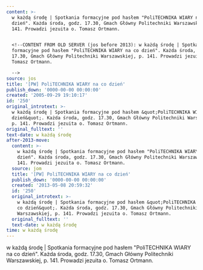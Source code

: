 ```yaml
---
content: >-
  w każdą środę | Spotkania formacyjne pod hasłem "PoliTECHNIKA WIARY na co
  dzień". Każda środa, godz. 17.30, Gmach Główny Politechniki Warszawskiej, p.
  141. Prowadzi jezuita o. Tomasz Ortmann.


  <!--CONTENT FROM OLD SERVER (jos before 2013): w każdą środę | Spotkania
  formacyjne pod hasłem "PoliTECHNIKA WIARY na co dzień". Każda środa, godz.
  17.30, Gmach Główny Politechniki Warszawskiej, p. 141. Prowadzi jezuita o.
  Tomasz Ortmann.

  -->
source: jos
title: '[PW] PoliTECHNIKA WIARY na co dzień'
publish_down: '0000-00-00 00:00:00'
created: '2005-09-29 19:10:17'
id: '250'
original_introtext: >-
  w każdą środę | Spotkania formacyjne pod hasłem &quot;PoliTECHNIKA WIARY na co
  dzień&quot;. Każda środa, godz. 17.30, Gmach Główny Politechniki Warszawskiej,
  p. 141. Prowadzi jezuita o. Tomasz Ortmann.
original_fulltext: ''
text-date: w każdą środę
after-2013-move:
  content: >-
    w każdą środę | Spotkania formacyjne pod hasłem "PoliTECHNIKA WIARY na co
    dzień". Każda środa, godz. 17.30, Gmach Główny Politechniki Warszawskiej, p.
    141. Prowadzi jezuita o. Tomasz Ortmann.
  source: jom
  title: '[PW] PoliTECHNIKA WIARY na co dzień'
  publish_down: '0000-00-00 00:00:00'
  created: '2013-05-08 20:59:32'
  id: '250'
  original_introtext: >-
    w każdą środę | Spotkania formacyjne pod hasłem &quot;PoliTECHNIKA WIARY na
    co dzień&quot;. Każda środa, godz. 17.30, Gmach Główny Politechniki
    Warszawskiej, p. 141. Prowadzi jezuita o. Tomasz Ortmann.
  original_fulltext: ''
  text-date: w każdą środę
time: w każdą środę
---
```

w każdą środę | Spotkania formacyjne pod hasłem "PoliTECHNIKA WIARY na co dzień". Każda środa, godz. 17.30, Gmach Główny Politechniki Warszawskiej, p. 141. Prowadzi jezuita o. Tomasz Ortmann.

<!--CONTENT FROM OLD SERVER (jos before 2013): w każdą środę | Spotkania formacyjne pod hasłem "PoliTECHNIKA WIARY na co dzień". Każda środa, godz. 17.30, Gmach Główny Politechniki Warszawskiej, p. 141. Prowadzi jezuita o. Tomasz Ortmann.
-->

<!--{{json:{"created_date":"2005-09-29 19:10:17","publish_down":"0000-00-00 00:00:00","id":"250"}}}-->
